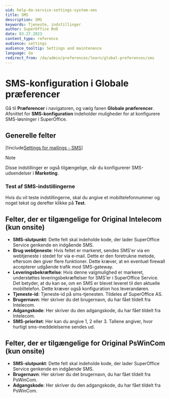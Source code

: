 ```yaml
---
uid: help-da-service-settings-system-sms
title: SMS
description: SMS
keywords: Tjeneste, indstillinger
author: SuperOffice RnD
date: 03.27.2023
content_type: reference
audience: settings
audience_tooltip: Settings and maintenance
language: da
redirect_from: /da/admin/preferences/learn/global-preferences/sms
---
```


# SMS-konfiguration i Globale præferencer

Gå til <i class="ph ph-gear" aria-hidden="true"></i> **Præferencer** i navigatoren, og vælg fanen **Globale præferencer**. Afsnittet for **SMS-konfiguration** indeholder muligheder for at konfigurere SMS-løsninger i SuperOffice.

## Generelle felter

[!include[Settings for mailings - SMS](../../marketing/learn/includes/mailing-settings-sms.md)]

> [!NOTE]
> Disse indstillinger er også tilgængelige, når du konfigurerer SMS-udsendelser i **Marketing**.

### Test af SMS-indstillingerne

Hvis du vil teste indstillingerne, skal du angive et mobiltelefonnummer og noget tekst og derefter klikke på **Test**.

## Felter, der er tilgængelige for Original Intelecom (kun onsite)

* **SMS-slutpunkt**: Dette felt skal indeholde kode, der lader SuperOffice Service genkende en indgående SMS.
* **Brug webtjeneste**: Hvis feltet er markeret, sendes SMS'er via en webtjeneste i stedet for via e-mail. Dette er den foretrukne metode, eftersom den giver flere funktioner. Dette kræver, at en eventuel firewall accepterer udgående trafik mod SMS-gateway.
* **Leveringsbekræftelse**: Hvis denne valgmulighed er markeret, understøttes leveringsbekræftelser for SMS'er i SuperOffice Service. Det betyder, at du kan se, om en SMS er blevet leveret til den aktuelle mobiltelefon. Dette kræver også konfiguration hos leverandøren.
* **Tjeneste-id**: Tjeneste-id på sms-tjenesten. Tildeles af SuperOffice AS.
* **Brugernavn**: Her skriver du det brugernavn, du har fået tildelt fra Intelecom.
* **Adgangskode**: Her skriver du den adgangskode, du har fået tildelt fra Intelecom.
* **SMS-prioritet**: Her kan du angive 1, 2 eller 3. Tallene angiver, hvor hurtigt sms-meddelelserne sendes ud.

## Felter, der er tilgængelige for Original PsWinCom (kun onsite)

* **SMS-slutpunkt**: Dette felt skal indeholde kode, der lader SuperOffice Service genkende en indgående SMS.
* **Brugernavn**: Her skriver du det brugernavn, du har fået tildelt fra PsWinCom.
* **Adgangskode**: Her skriver du den adgangskode, du har fået tildelt fra PsWinCom.
